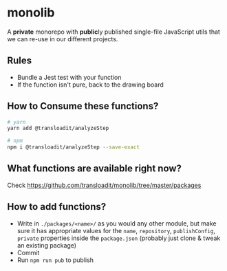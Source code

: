 # monolib

A **private** monorepo with **public**ly published single-file JavaScript utils that we can re-use in our different projects.

## Rules

- Bundle a Jest test with your function
- If the function isn't pure, back to the drawing board

## How to Consume these functions?

```bash
# yarn
yarn add @transloadit/analyzeStep

# npm
npm i @transloadit/analyzeStep --save-exact
```

## What functions are available right now?

Check <https://github.com/transloadit/monolib/tree/master/packages>

## How to add functions?

- Write in `./packages/<name>/` as you would any other module, but make sure it has appropriate values for the `name`, `repository`, `publishConfig`, `private` properties inside the `package.json` (probably just clone & tweak an existing package)
- Commit
- Run `npm run pub` to publish



